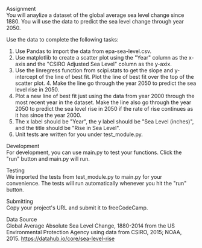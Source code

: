 Assignment
<br>You will anaylize a dataset of the global average sea level change since 1880. You will use the data to predict the sea level change through year 2050.

Use the data to complete the following tasks:
<br>
1. Use Pandas to import the data from epa-sea-level.csv.
2. Use matplotlib to create a scatter plot using the "Year" column as the x-axis and the "CSIRO Adjusted Sea Level" column as the y-axix.
3. Use the linregress function from scipi.stats to get the slope and y-intercept of the line of best fit. Plot the line of best fit over the top of the scatter plot. 4. Make the line go through the year 2050 to predict the sea level rise in 2050.
5. Plot a new line of best fit just using the data from year 2000 through the most recent year in the dataset. Make the line also go through the year 2050 to predict the sea level rise in 2050 if the rate of rise continues as it has since the year 2000.
6. The x label should be "Year", the y label should be "Sea Level (inches)", and the title should be "Rise in Sea Level".
7. Unit tests are written for you under test_module.py.

Development
<br>For development, you can use main.py to test your functions. Click the "run" button and main.py will run.

Testing
<br>We imported the tests from test_module.py to main.py for your convenience. The tests will run automatically whenever you hit the "run" button.

Submitting
<br>Copy your project's URL and submit it to freeCodeCamp.

Data Source
<br>Global Average Absolute Sea Level Change, 1880-2014 from the US Environmental Protection Agency using data from CSIRO, 2015; NOAA, 2015. https://datahub.io/core/sea-level-rise
